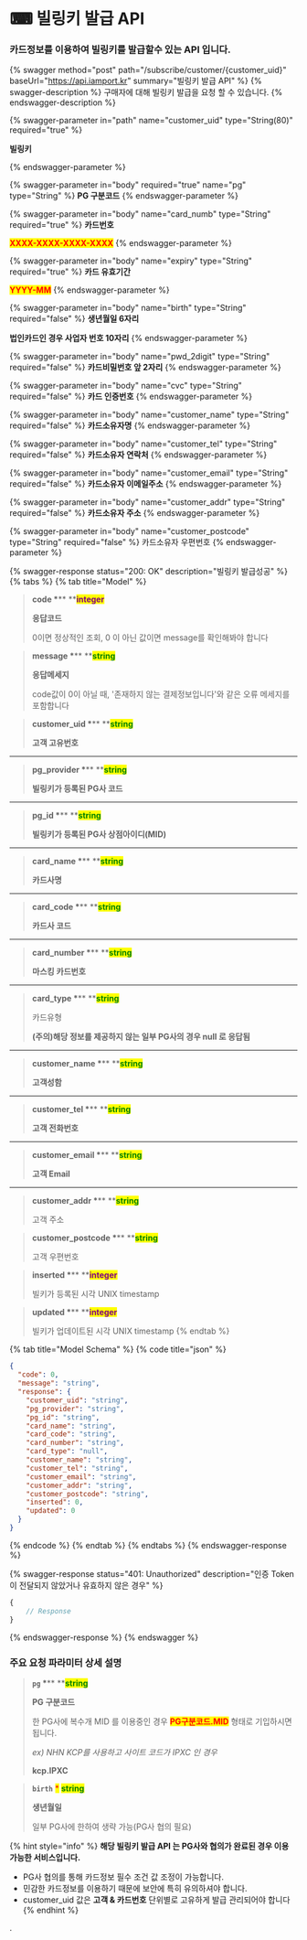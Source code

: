 # ⌨ 빌링키 발급 API

### 카드정보를 이용하여 빌링키를 발급할수 있는 API 입니다.

{% swagger method="post" path="/subscribe/customer/{customer_uid}" baseUrl="https://api.iamport.kr" summary="빌링키 발급 API" %}
{% swagger-description %}
구매자에 대해 빌링키 발급을 요청 할 수 있습니다.
{% endswagger-description %}

{% swagger-parameter in="path" name="customer_uid" type="String(80)" required="true" %}
<mark style="color:red;">

**빌링키**

</mark>
{% endswagger-parameter %}

{% swagger-parameter in="body" required="true" name="pg" type="String" %}
**PG 구분코드**
{% endswagger-parameter %}

{% swagger-parameter in="body" name="card_numb" type="String" required="true" %}
**카드번호**

<mark style="color:red;">**XXXX-XXXX-XXXX-XXXX**</mark>
{% endswagger-parameter %}

{% swagger-parameter in="body" name="expiry" type="String" required="true" %}
**카드 유효기간**

<mark style="color:red;">**YYYY-MM**</mark>
{% endswagger-parameter %}

{% swagger-parameter in="body" name="birth" type="String" required="false" %}
**생년월일 6자리**

**법인카드인 경우 사업자 번호 10자리**
{% endswagger-parameter %}

{% swagger-parameter in="body" name="pwd_2digit" type="String" required="false" %}
**카드비밀번호 앞 2자리**
{% endswagger-parameter %}

{% swagger-parameter in="body" name="cvc" type="String" required="false" %}
**카드 인증번호**
{% endswagger-parameter %}

{% swagger-parameter in="body" name="customer_name" type="String" required="false" %}
**카드소유자명**
{% endswagger-parameter %}

{% swagger-parameter in="body" name="customer_tel" type="String" required="false" %}
**카드소유자 연락처**
{% endswagger-parameter %}

{% swagger-parameter in="body" name="customer_email" type="String" required="false" %}
**카드소유자 이메일주소**
{% endswagger-parameter %}

{% swagger-parameter in="body" name="customer_addr" type="String" required="false" %}
**카드소유자 주소**
{% endswagger-parameter %}

{% swagger-parameter in="body" name="customer_postcode" type="String" required="false" %}
카드소유자 우편번호
{% endswagger-parameter %}

{% swagger-response status="200: OK" description="빌링키 발급성공" %}
{% tabs %}
{% tab title="Model" %}
> **code **<mark style="color:red;">**\***</mark>**  **<mark style="color:purple;">**integer**</mark>
>
> **응답코드**
>
> 0이면 정상적인 조회, 0 이 아닌 값이면 message를 확인해봐야 합니다



> **message **<mark style="color:red;">**\***</mark>**  **<mark style="color:green;">**string**</mark>
>
> **응답메세지**
>
> code값이 0이 아닐 때, '존재하지 않는 결제정보입니다'와 같은 오류 메세지를 포함합니다



> **customer\_uid **<mark style="color:red;">**\***</mark>**  **<mark style="color:green;">**string**</mark>
>
> **고객 고유번호**

****

> **pg\_provider **<mark style="color:red;">**\***</mark>** **<mark style="color:green;">**string**</mark>
>
> **빌링키가 등록된 PG사 코드**

****

> **pg\_id **<mark style="color:red;">**\***</mark>** **<mark style="color:green;">**string**</mark>
>
> **빌링키가 등록된 PG사 상점아이디(MID)**

****

> **card\_name **<mark style="color:red;">**\***</mark>**  **<mark style="color:green;">**string**</mark>
>
> **카드사명**

****

> **card\_code **<mark style="color:red;">**\***</mark>** **<mark style="color:green;">**string**</mark>
>
> **카드사 코드**

****

> **card\_number **<mark style="color:red;">**\***</mark>** **<mark style="color:green;">**string**</mark>
>
> **마스킹 카드번호**

****

> **card\_type **<mark style="color:red;">**\***</mark>** **<mark style="color:green;">**string**</mark>
>
> 카드유형
>
> **(주의)해당 정보를 제공하지 않는 일부 PG사의 경우 null 로 응답됨**

****

> **customer\_name **<mark style="color:red;">**\***</mark>** **<mark style="color:green;">**string**</mark>
>
> **고객성함**

****

> **customer\_tel **<mark style="color:red;">**\***</mark>**  **<mark style="color:green;">**string**</mark>
>
> **고객 전화번호**

****

> **customer\_email **<mark style="color:red;">**\***</mark>** **<mark style="color:green;">**string**</mark>
>
> **고객 Email**

****

> **customer\_addr **<mark style="color:red;">**\***</mark>** **<mark style="color:green;">**string**</mark>
>
> 고객 주소



> **customer\_postcode **<mark style="color:red;">**\***</mark>** **<mark style="color:green;">**string**</mark>
>
> 고객 우편번호



> **inserted **<mark style="color:red;">**\***</mark>** **<mark style="color:purple;">**integer**</mark>
>
> 빌키가 등록된 시각 UNIX timestamp



> **updated **<mark style="color:red;">**\***</mark>** **<mark style="color:purple;">**integer**</mark>
>
> 빌키가 업데이트된 시각 UNIX timestamp
{% endtab %}

{% tab title="Model Schema" %}
{% code title="json" %}
```json
{
  "code": 0,
  "message": "string",
  "response": {
    "customer_uid": "string",
    "pg_provider": "string",
    "pg_id": "string",
    "card_name": "string",
    "card_code": "string",
    "card_number": "string",
    "card_type": "null",
    "customer_name": "string",
    "customer_tel": "string",
    "customer_email": "string",
    "customer_addr": "string",
    "customer_postcode": "string",
    "inserted": 0,
    "updated": 0
  }
}
```
{% endcode %}
{% endtab %}
{% endtabs %}
{% endswagger-response %}

{% swagger-response status="401: Unauthorized" description="인증 Token이 전달되지 않았거나 유효하지 않은 경우" %}
```javascript
{
    // Response
}
```
{% endswagger-response %}
{% endswagger %}

### **주요 요청 파라미터 상세 설명**

> **`pg`  **<mark style="color:red;">**\***</mark>**  **<mark style="color:green;">**string**</mark>
>
> **PG 구분코드**
>
> 한 PG사에 복수개 MID 를 이용중인 경우 <mark style="color:red;">**PG구분코드.MID**</mark> 형태로 기입하시면 됩니다.
>
> _ex) NHN KCP를 사용하고 사이트 코드가 IPXC 인 경우_
>
> **kcp.IPXC**

> **`birth`** <mark style="color:red;">\*</mark> <mark style="color:green;">**string**</mark>
>
> **생년월일**
>
> 일부 PG사에 한하여 생략 가능(PG사 협의 필요)

{% hint style="info" %}
**해당 빌링키 발급 API 는 PG사와 협의가 완료된 경우 이용 가능한 서비스입니다.**

* PG사 협의를 통해 카드정보 필수 조건 값 조정이 가능합니다.
* 민감한 카드정보를 이용하기 때문에 보안에 특히 유의하셔야 합니다.
* customer\_uid 값은 **고객 & 카드번호** 단위별로 고유하게 발급 관리되어야 합니다
{% endhint %}

.
